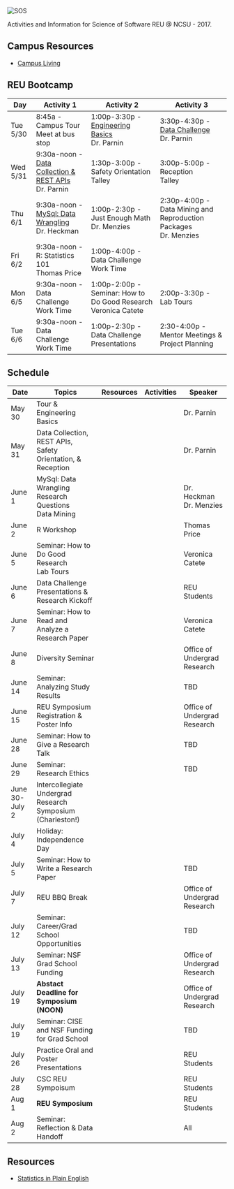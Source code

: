 ![SOS](https://raw.githubusercontent.com/REU-SOS/SOS/master/REU.png)

Activities and Information for Science of Software REU @ NCSU - 2017.

## Campus Resources

* [Campus Living](https://github.com/REU-SOS/SOS/blob/master/Resources/CampusLife.md)

## REU Bootcamp

| Day      | Activity 1                           | Activity 2                           | Activity 3                           |
|----------| ------------------------------------ | ------------------------------------ | ------------------------------------ | 
| Tue 5/30 | 8:45a - Campus Tour<br/> Meet at bus stop | 1:00p-3:30p - [Engineering Basics](https://github.com/REU-SOS/EngineeringBasics) <br/>Dr. Parnin | 3:30p-4:30p - [Data Challenge](https://github.com/REU-SOS/DataChallenge) <br/>Dr. Parnin |
| Wed 5/31 | 9:30a-noon - [Data Collection & REST APIs](https://github.com/REU-SOS/DataCollection) <br/>Dr. Parnin | 1:30p-3:00p - Safety Orientation<br/>Talley | 3:00p-5:00p - Reception<br/>Talley |
| Thu 6/1  | 9:30a-noon - [MySql: Data Wrangling](https://github.com/REU-SOS/DataWrangling)<br/>Dr. Heckman | 1:00p-2:30p - Just Enough Math<br/>Dr. Menzies | 2:30p-4:00p - Data Mining and Reproduction Packages<br/>Dr. Menzies |
| Fri 6/2  | 9:30a-noon - R: Statistics 101<br/>Thomas Price | 1:00p-4:00p - Data Challenge Work Time | &nbsp; |
| Mon 6/5  | 9:30a-noon - Data Challenge Work Time | 1:00p-2:00p - Seminar: How to Do Good Research<br/>Veronica Catete | 2:00p-3:30p - Lab Tours |
| Tue 6/6  | 9:30a-noon - Data Challenge Work Time | 1:00p-2:30p - Data Challenge Presentations | 2:30-4:00p - Mentor Meetings & Project Planning |

<!-- Open Research Questions [video](http://www.youtube.com/watch?v=kO9OYnkeRTM&t=35m0s),[theDiagram](https://github.com/ds4se/chapters/blob/master/turhanb/theGraph.md) -->
<!--Data mining in JAVA, reproduction packages [primer](http://www.cs.waikato.ac.nz/~remco/weka_bn/node13.html), [eg](https://github.com/REU-SOS/SOS/blob/master/src/log.sh) (2:30p-4:00p) | Data Challenge Work Time |  -->

## Schedule

| Date     | Topics                                              |  Resources | Activities          | Speaker |
|----------|-----------------------------------------------------|------------| ------------------- |-----|
| May 30   | Tour & Engineering Basics                           | &nbsp;     |                     | Dr. Parnin |  
| May 31   | Data Collection, REST APIs, Safety Orientation, & Reception | &nbsp;     |             | Dr. Parnin |
| June 1   | MySql: Data Wrangling <br />Research Questions<br />Data Mining | &nbsp;     |         | Dr. Heckman<br /> Dr. Menzies |  
| June 2   | R Workshop                                          |            |                     | Thomas Price |
| June 5   | Seminar: How to Do Good Research <br/> Lab Tours    | &nbsp;     |  &nbsp;             | Veronica Catete |
| June 6   | Data Challenge Presentations & Research Kickoff     | &nbsp;     |  &nbsp;             | REU Students |
| June 7   | Seminar: How to Read and Analyze a Research Paper   | &nbsp;     |  &nbsp;             | Veronica Catete |
| June 8   | Diversity Seminar                                   | &nbsp;     |  &nbsp;             | Office of Undergrad Research |
| June 14  | Seminar: Analyzing Study Results                    | &nbsp;     |  &nbsp;             | TBD |
| June 15  | REU Symposium Registration & Poster Info            | &nbsp;     |  &nbsp;             | Office of Undergrad Research |
| June 28  | Seminar: How to Give a Research Talk                | &nbsp;     |  &nbsp;             | TBD |
| June 29  | Seminar: Research Ethics                            | &nbsp;     |  &nbsp;             | TBD |
| June 30-July 2   | Intercollegiate Undergrad Research Symposium (Charleston!) | &nbsp; |  &nbsp;  | &nbsp; |
| July 4   | Holiday: Independence Day                           | &nbsp;     |  &nbsp;             | &nbsp;
| July 5   | Seminar: How to Write a Research Paper              | &nbsp;     |  &nbsp;             | TBD |
| July 7   | REU BBQ Break                                       | &nbsp;     |  &nbsp;             | Office of Undergrad Research |
| July 12  | Seminar: Career/Grad School Opportunities           | &nbsp;     |  &nbsp;             | TBD |
| July 13  | Seminar: NSF Grad School Funding                    | &nbsp;     |  &nbsp;             | Office of Undergrad Research |
| July 19  | **Abstact Deadline for Symposium (NOON)**           | &nbsp;     |  &nbsp;             | Office of Undergrad Research |
| July 19  | Seminar: CISE and NSF Funding for Grad School       | &nbsp;     |  &nbsp;             | TBD |
| July 26  | Practice Oral and Poster Presentations              | &nbsp;     |  &nbsp;             | REU Students |
| July 28  | CSC REU Sympoisum                                   | &nbsp;     |  &nbsp;             | REU Students |
| Aug   1  | **REU Symposium**                                   | &nbsp;     |  &nbsp;             | REU Students |
| Aug   2  | Seminar: Reflection & Data Handoff                  | &nbsp;     |  &nbsp;             | All |

## Resources

* [Statistics in Plain English](http://www.amazon.com/Statistics-Plain-English-Third-Edition/dp/041587291X)
